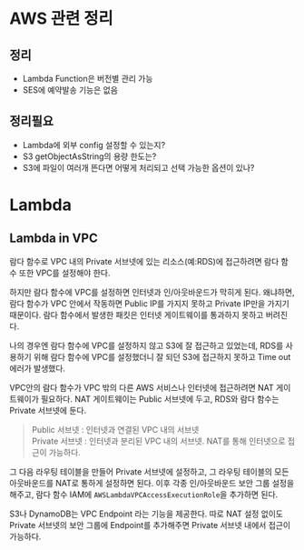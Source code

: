 # AWS 관련 정리

## 정리  
- Lambda Function은 버전별 관리 가능
- SES에 예약발송 기능은 없음

## 정리필요  
- Lambda에 외부 config 설정할 수 있는지?
- S3 getObjectAsString의 용량 한도는?
- S3에 파일이 여러개 뜬다면 어떻게 처리되고 선택 가능한 옵션이 있나? 


# Lambda  

## Lambda in VPC  
람다 함수로 VPC 내의 Private 서브넷에 있는 리소스(예:RDS)에 접근하려면 람다 함수 또한 VPC를 설정해야 한다.

하지만 람다 함수에 VPC를 설정하면 인터넷과 인/아웃바운드가 막히게 된다. 왜냐하면, 람다 함수가 VPC 안에서 작동하면 Public IP를 가지지 못하고 Private IP만을 가지기 때문이다. 람다 함수에서 발생한 패킷은 인터넷 게이트웨이를 통과하지 못하고 버려진다.  

나의 경우엔 람다 함수에 VPC를 설정하지 않고 S3에 잘 접근하고 있었는데, RDS를 사용하기 위해 람다 함수에 VPC를 설정했더니 잘 되던 S3에 접근하지 못하고 Time out 에러가 발생했다.  

VPC안의 람다 함수가 VPC 밖의 다른 AWS 서비스나 인터넷에 접근하려면 NAT 게이트웨이가 필요하다. NAT 게이트웨이는 Public 서브넷에 두고, RDS와 람다 함수는 Private 서브넷에 둔다.
> Public 서브넷 : 인터넷과 연결된 VPC 내의 서브넷  
> Private 서브넷 : 인터넷과 분리된 VPC 내의 서브넷. NAT를 통해 인터넷으로 접근이 가능하다.  

그 다음 라우팅 테이블을 만들어 Private 서브넷에 설정하고, 그 라우팅 테이블의 모든 아웃바운드를 NAT로 통하게 설정하면 된다. 이후 각종 인/아웃바운드 보안 그룹 설정을 해주고, 람다 함수 IAM에 `AWSLambdaVPCAccessExecutionRole`을 추가하면 된다.  

S3나 DynamoDB는 VPC Endpoint 라는 기능을 제공한다. 따로 NAT 설정 없이도 Private 서브넷의 보안 그룹에 Endpoint를 추가해주면 Private 서브넷 내에서 접근이 가능하다.
